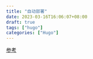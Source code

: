 ```yaml
---
title: "自动部署"
date: 2023-03-16T16:06:07+08:00
draft: true
tags: ["hugo"]
categories: ["Hugo"]
---
```


[参考](https://www.gohugo.org/post/coderzh-automated-deploy-hugo/)

